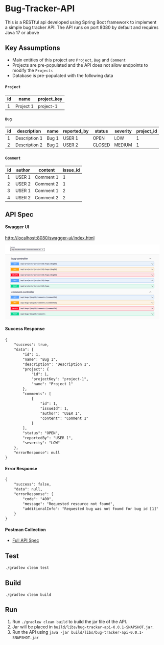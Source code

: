 # Bug-Tracker-API
This is a RESTful api developed using Spring Boot framework to implement a simple bug tracker API. 
The API runs on port 8080 by default and requires Java 17 or above

## Key Assumptions
* Main entities of this project are `Project`, `Bug` and `Comment` 
* Projects are pre-populated and the API does not allow endpoints to modify the `Projects`
* Database is pre-populated with the following data

#### `Project`
| id  | name          | project_key |
|-----|---------------|-------------|
| 1   | Project 1     | project-1   |

#### `Bug`
| id  | description   | name  | reported_by | status | severity | project_id |
|-----|---------------|-------|-------------|--------|----------|------------|
| 1   | Description 1 | Bug 1 | USER 1      | OPEN   | LOW      | 1          |
| 2   | Description 2 | Bug 2 | USER 2      | CLOSED | MEDIUM   | 1          |

#### `Comment`
| id  | author | content   | issue_id |
|-----|--------|-----------|----------|
| 1   | USER 1 | Comment 1 | 1        |
| 2   | USER 2 | Comment 2 | 1        |
| 3   | USER 1 | Comment 1 | 2        |
| 4   | USER 2 | Comment 2 | 2        |

## API Spec
#### Swagger UI
[http://localhost:8080/swagger-ui/index.html](http://localhost:8080/swagger-ui/index.html)

![image info](./images/api-spec.png)

#### Success Response
```
{
    "success": true,
    "data": {
        "id": 1,
        "name": "Bug 1",
        "description": "Description 1",
        "project": {
            "id": 1,
            "projectKey": "project-1",
            "name": "Project 1"
        },
        "comments": [
            {
                "id": 1,
                "issueId": 1,
                "author": "USER 1",
                "content": "Comment 1"
            }
        ],
        "status": "OPEN",
        "reportedBy": "USER 1",
        "severity": "LOW"
    },
    "errorResponse": null
}
```
#### Error Response
```
{
    "success": false,
    "data": null,
    "errorResponse": {
        "code": "400",
        "message": "Requested resource not found",
        "additionalInfo": "Requested bug was not found for bug id [1]"
    }
}
```

#### Postman Collection
* [Full API Spec](./Bug-Tracker.postman_collection.json)


## Test
```
./gradlew clean test
```

## Build
```
./gradlew clean build
```

## Run
1. Run `./gradlew clean build` to build the jar file of the API.
2. Jar will be placed in `build/libs/bug-tracker-api-0.0.1-SNAPSHOT.jar`.
3. Run the API using `java -jar build/libs/bug-tracker-api-0.0.1-SNAPSHOT.jar`
